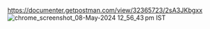 
https://documenter.getpostman.com/view/32365723/2sA3JKbgxx
![chrome_screenshot_08-May-2024 12_56_43 pm IST](https://github.com/Udayskn/Clipo/assets/115459469/37e7a421-0a38-42ec-a905-89cf31749356)

